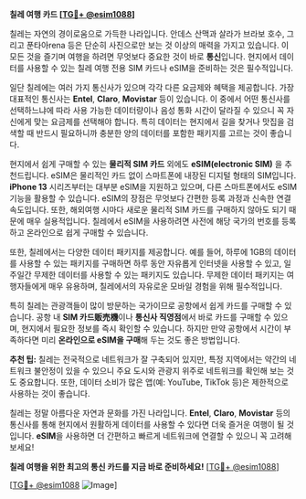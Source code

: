 **칠레 여행 카드 [[TG💪+ @esim1088](https://t.me/s/esim1088)]**

칠레는 자연의 경이로움으로 가득한 나라입니다. 안데스 산맥과 살라가 브라보 호수, 그리고 푼타아rena 등은 단순히 사진으로만 보는 것 이상의 매력을 가지고 있습니다. 이 모든 것을 즐기며 여행을 하려면 무엇보다 중요한 것이 바로 **통신**입니다. 현지에서 데이터를 사용할 수 있는 칠레 여행 전용 SIM 카드나 eSIM을 준비하는 것은 필수적입니다.

일단 칠레에는 여러 가지 통신사가 있으며 각각 다른 요금제와 혜택을 제공합니다. 가장 대표적인 통신사는 **Entel**, **Claro**, **Movistar** 등이 있습니다. 이 중에서 어떤 통신사를 선택하느냐에 따라 사용 가능한 데이터량이나 음성 통화 시간이 달라질 수 있으니 꼭 자신에게 맞는 요금제를 선택해야 합니다. 특히 데이터는 현지에서 길을 찾거나 맛집을 검색할 때 반드시 필요하니까 충분한 양의 데이터를 포함한 패키지를 고르는 것이 좋습니다.

현지에서 쉽게 구매할 수 있는 **물리적 SIM 카드** 외에도 **eSIM(electronic SIM)** 을 추천드립니다. eSIM은 물리적인 카드 없이 스마트폰에 내장된 디지털 형태의 SIM입니다. **iPhone 13** 시리즈부터는 대부분 eSIM을 지원하고 있으며, 다른 스마트폰에서도 eSIM 기능을 활용할 수 있습니다. eSIM의 장점은 무엇보다 간편한 등록 과정과 신속한 연결 속도입니다. 또한, 해외여행 시마다 새로운 물리적 SIM 카드를 구매하지 않아도 되기 때문에 매우 실용적입니다. 칠레에서 eSIM을 사용하려면 사전에 해당 국가의 번호를 등록하고 온라인으로 쉽게 구매할 수 있습니다.

또한, 칠레에서는 다양한 데이터 패키지를 제공합니다. 예를 들어, 하루에 1GB의 데이터를 사용할 수 있는 패키지를 구매하면 하루 동안 자유롭게 인터넷을 사용할 수 있고, 일주일간 무제한 데이터를 사용할 수 있는 패키지도 있습니다. 무제한 데이터 패키지는 여행자들에게 매우 유용하며, 칠레에서의 자유로운 모바일 경험을 위해 필수적입니다.

특히 칠레는 관광객들이 많이 방문하는 국가이므로 공항에서 쉽게 카드를 구매할 수 있습니다. 공항 내 **SIM 카드贩売機**이나 **통신사 직영점**에서 바로 카드를 구매할 수 있으며, 현지에서 필요한 정보를 즉시 확인할 수 있습니다. 하지만 만약 공항에서 시간이 부족하다면 미리 **온라인으로 eSIM을 구매**해 두는 것도 좋은 방법입니다.

**추천 팁:** 칠레는 전국적으로 네트워크가 잘 구축되어 있지만, 특정 지역에서는 약간의 네트워크 불안정이 있을 수 있으니 주요 도시와 관광지 위주로 네트워크를 확인해 보는 것도 중요합니다. 또한, 데이터 소비가 많은 앱(예: YouTube, TikTok 등)은 제한적으로 사용하는 것이 좋습니다.

칠레는 정말 아름다운 자연과 문화를 가진 나라입니다. **Entel**, **Claro**, **Movistar** 등의 통신사를 통해 현지에서 원활하게 데이터를 사용할 수 있다면 더욱 즐거운 여행이 될 것입니다. **eSIM**을 사용하면 더 간편하고 빠르게 네트워크에 연결할 수 있으니 꼭 고려해보세요!

**칠레 여행을 위한 최고의 통신 카드를 지금 바로 준비하세요!** [[TG💪+ @esim1088](https://t.me/s/esim1088)]

[[TG💪+ @esim1088](https://t.me/s/esim1088) ![Image](https://i.postimg.cc/Y0z9fWf4/image.png)]